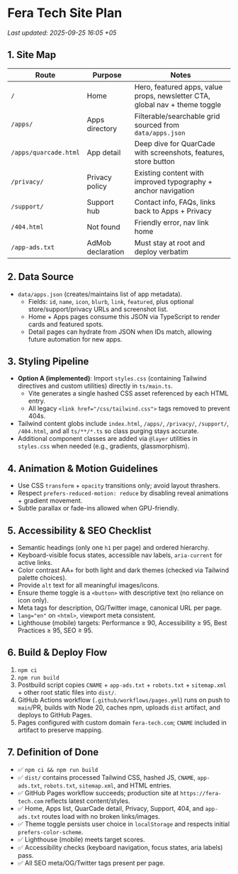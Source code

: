 # Fera Tech Site Plan

_Last updated: 2025-09-25 16:05 +05_

## 1. Site Map

| Route | Purpose | Notes |
| --- | --- | --- |
| `/` | Home | Hero, featured apps, value props, newsletter CTA, global nav + theme toggle |
| `/apps/` | Apps directory | Filterable/searchable grid sourced from `data/apps.json` |
| `/apps/quarcade.html` | App detail | Deep dive for QuarCade with screenshots, features, store button |
| `/privacy/` | Privacy policy | Existing content with improved typography + anchor navigation |
| `/support/` | Support hub | Contact info, FAQs, links back to Apps + Privacy |
| `/404.html` | Not found | Friendly error, nav link home |
| `/app-ads.txt` | AdMob declaration | Must stay at root and deploy verbatim |

## 2. Data Source

- `data/apps.json` (creates/maintains list of app metadata).
  - Fields: `id`, `name`, `icon`, `blurb`, `link`, `featured`, plus optional store/support/privacy URLs and screenshot list.
  - Home + Apps pages consume this JSON via TypeScript to render cards and featured spots.
  - Detail pages can hydrate from JSON when IDs match, allowing future automation for new apps.

## 3. Styling Pipeline

- **Option A (implemented)**: Import `styles.css` (containing Tailwind directives and custom utilities) directly in `ts/main.ts`.
  - Vite generates a single hashed CSS asset referenced by each HTML entry.
  - All legacy `<link href="/css/tailwind.css">` tags removed to prevent 404s.
- Tailwind content globs include `index.html`, `/apps/`, `/privacy/`, `/support/`, `/404.html`, and all `ts/**/*.ts` so class purging stays accurate.
- Additional component classes are added via `@layer` utilities in `styles.css` when needed (e.g., gradients, glassmorphism).

## 4. Animation & Motion Guidelines

- Use CSS `transform` + `opacity` transitions only; avoid layout thrashers.
- Respect `prefers-reduced-motion: reduce` by disabling reveal animations + gradient movement.
- Subtle parallax or fade-ins allowed when GPU-friendly.

## 5. Accessibility & SEO Checklist

- Semantic headings (only one `h1` per page) and ordered hierarchy.
- Keyboard-visible focus states, accessible nav labels, `aria-current` for active links.
- Color contrast AA+ for both light and dark themes (checked via Tailwind palette choices).
- Provide `alt` text for all meaningful images/icons.
- Ensure theme toggle is a `<button>` with descriptive text (no reliance on icon only).
- Meta tags for description, OG/Twitter image, canonical URL per page.
- `lang="en"` on `<html>`, viewport meta consistent.
- Lighthouse (mobile) targets: Performance ≥ 90, Accessibility ≥ 95, Best Practices ≥ 95, SEO ≥ 95.

## 6. Build & Deploy Flow

1. `npm ci`
2. `npm run build`
3. Postbuild script copies `CNAME` + `app-ads.txt` + `robots.txt` + `sitemap.xml` + other root static files into `dist/`.
4. GitHub Actions workflow (`.github/workflows/pages.yml`) runs on push to `main`/PR, builds with Node 20, caches npm, uploads `dist` artifact, and deploys to GitHub Pages.
5. Pages configured with custom domain `fera-tech.com`; `CNAME` included in artifact to preserve mapping.

## 7. Definition of Done

- ✅ `npm ci && npm run build`
- ✅ `dist/` contains processed Tailwind CSS, hashed JS, `CNAME`, `app-ads.txt`, `robots.txt`, `sitemap.xml`, and HTML entries.
- ✅ GitHub Pages workflow succeeds; production site at `https://fera-tech.com` reflects latest content/styles.
- ✅ Home, Apps list, QuarCade detail, Privacy, Support, 404, and `app-ads.txt` routes load with no broken links/images.
- ✅ Theme toggle persists user choice in `localStorage` and respects initial `prefers-color-scheme`.
- ✅ Lighthouse (mobile) meets target scores.
- ✅ Accessibility checks (keyboard navigation, focus states, aria labels) pass.
- ✅ All SEO meta/OG/Twitter tags present per page.

